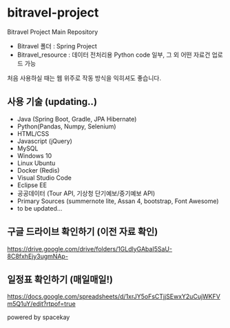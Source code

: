# bitravel-project
Bitravel Project Main Repository
* Bitravel 폴더 : Spring Project
* Bitravel_resource : 데이터 전처리용 Python code 일부, 그 외 어떤 자료건 업로드 가능

처음 사용하실 때는 웹 위주로 작동 방식을 익히셔도 좋습니다.

## 사용 기술 (updating..)
* Java (Spring Boot, Gradle, JPA Hibernate)
* Python(Pandas, Numpy, Selenium)
* HTML/CSS
* Javascript (jQuery)
* MySQL
* Windows 10
* Linux Ubuntu
* Docker (Redis)
* Visual Studio Code
* Eclipse EE
* 공공데이터 (Tour API, 기상청 단기예보/중기예보 API)
* Primary Sources (summernote lite, Assan 4, bootstrap, Font Awesome)
* to be updated...


## 구글 드라이브 확인하기 (이전 자료 확인)
https://drive.google.com/drive/folders/1GLdlyGAbaI5SaU-8C8fxhEjy3ugmNAp-

## 일정표 확인하기 (매일매일!)
https://docs.google.com/spreadsheets/d/1xrJY5oFsCTjjSEwxY2uCujWKFVm5Q1uY/edit?rtpof=true

powered by spacekay 
